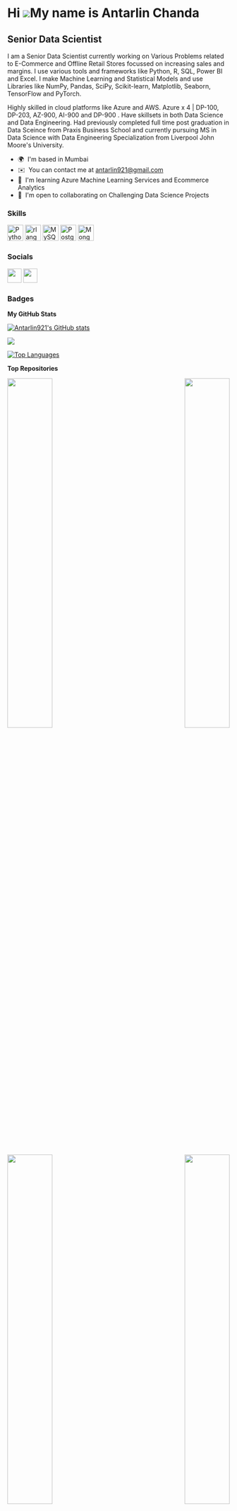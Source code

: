 Hi ![](https://user-images.githubusercontent.com/18350557/176309783-0785949b-9127-417c-8b55-ab5a4333674e.gif)My name is Antarlin Chanda
=======================================================================================================================================

Senior Data Scientist
--------------

I am a Senior Data Scientist currently working on Various Problems related to E-Commerce and Offline Retail Stores focussed on increasing sales and margins. I use various tools and frameworks like Python, R, SQL, Power BI and Excel. I make Machine Learning and Statistical Models and use Libraries like NumPy, Pandas, SciPy, Scikit-learn, Matplotlib, Seaborn, TensorFlow and PyTorch.

Highly skilled in cloud platforms like Azure and AWS. Azure x 4 | DP-100, DP-203, AZ-900, AI-900 and DP-900 . Have skillsets in both Data Science and Data Engineering. Had previously completed full time post graduation in Data Sceince from Praxis Business School and currently pursuing MS in Data Science with Data Engineering Specialization from Liverpool John Moore's University.

* 🌍  I'm based in Mumbai
* ✉️  You can contact me at [antarlin921@gmail.com](mailto:antarlin921@gmail.com)
* 🧠  I'm learning Azure Machine Learning Services and Ecommerce Analytics
* 🤝  I'm open to collaborating on Challenging Data Science Projects

### Skills


<p align="left">
<a href="https://www.python.org/" target="_blank" rel="noreferrer"><img src="https://raw.githubusercontent.com/danielcranney/readme-generator/main/public/icons/skills/python-colored.svg" width="36" height="36" alt="Python" /></a>
<a href="https://www.r-project.org/" target="_blank" rel="noreferrer"><img src="https://raw.githubusercontent.com/danielcranney/readme-generator/main/public/icons/skills/rlang-colored.svg" width="36" height="36" alt="rlang" /></a>
<a href="https://www.mysql.com/" target="_blank" rel="noreferrer"><img src="https://raw.githubusercontent.com/danielcranney/readme-generator/main/public/icons/skills/mysql-colored.svg" width="36" height="36" alt="MySQL" /></a>
<a href="https://www.postgresql.org/" target="_blank" rel="noreferrer"><img src="https://raw.githubusercontent.com/danielcranney/readme-generator/main/public/icons/skills/postgresql-colored.svg" width="36" height="36" alt="PostgreSQL" /></a>
<a href="https://www.mongodb.com/" target="_blank" rel="noreferrer"><img src="https://raw.githubusercontent.com/danielcranney/readme-generator/main/public/icons/skills/mongodb-colored.svg" width="36" height="36" alt="MongoDB" /></a>
</p>


### Socials

<p align="left"> <a href="https://www.github.com/Antarlin921" target="_blank" rel="noreferrer"><img src="https://raw.githubusercontent.com/danielcranney/readme-generator/main/public/icons/socials/github.svg" width="32" height="32" /></a> <a href="https://www.linkedin.com/in/antarlinchanda" target="_blank" rel="noreferrer"><img src="https://raw.githubusercontent.com/danielcranney/readme-generator/main/public/icons/socials/linkedin.svg" width="32" height="32" /></a></p>

### Badges

<b>My GitHub Stats</b>

<a href="http://www.github.com/Antarlin921"><img src="https://github-readme-stats.vercel.app/api?username=Antarlin921&show_icons=true&hide=&count_private=true&title_color=0891b2&text_color=ffffff&icon_color=0891b2&bg_color=000000&hide_border=true&show_icons=true" alt="Antarlin921's GitHub stats" /></a>

<a href="http://www.github.com/Antarlin921"><img src="https://github-readme-streak-stats.herokuapp.com/?user=Antarlin921&stroke=ffffff&background=000000&ring=0891b2&fire=0891b2&currStreakNum=ffffff&currStreakLabel=0891b2&sideNums=ffffff&sideLabels=ffffff&dates=ffffff&hide_border=true" /></a>

<a href="https://github.com/Antarlin921" align="left"><img src="https://github-readme-stats.vercel.app/api/top-langs/?username=Antarlin921&langs_count=10&title_color=0891b2&text_color=ffffff&icon_color=0891b2&bg_color=000000&hide_border=true&locale=en&custom_title=Top%20%Languages" alt="Top Languages" /></a>

<b>Top Repositories</b>

<div width="100%" align="center"><a href="https://github.com/Antarlin921/Flipkart_Amazon_Mobile_Reviews_NLP_Project" align="left"><img align="left" width="45%" src="https://github-readme-stats.vercel.app/api/pin/?username=Antarlin921&repo=Flipkart_Amazon_Mobile_Reviews_NLP_Project&title_color=0891b2&text_color=ffffff&icon_color=0891b2&bg_color=000000&hide_border=true&locale=en" /></a><a href="https://github.com/Antarlin921/MKTAPsychographicSegmentation" align="right"><img align="right" width="45%" src="https://github-readme-stats.vercel.app/api/pin/?username=Antarlin921&repo=MKTAPsychographicSegmentation&title_color=0891b2&text_color=ffffff&icon_color=0891b2&bg_color=000000&hide_border=true&locale=en" /></a></div><br /><br /><br /><br /><br /><br /><br />

<br /><br /><br /><br /><br />

<div width="100%" align="center"><a href="https://github.com/Antarlin921/ProjectEmployee_Attrition_ML" align="left"><img align="left" width="45%" src="https://github-readme-stats.vercel.app/api/pin/?username=Antarlin921&repo=ProjectEmployee_Attrition_ML&title_color=0891b2&text_color=ffffff&icon_color=0891b2&bg_color=000000&hide_border=true&locale=en" /></a><a href="https://github.com/Antarlin921/DataSecurity-Privacy_PacketSniffingProject" align="right"><img align="right" width="45%" src="https://github-readme-stats.vercel.app/api/pin/?username=Antarlin921&repo=DataSecurity-Privacy_PacketSniffingProject&title_color=0891b2&text_color=ffffff&icon_color=0891b2&bg_color=000000&hide_border=true&locale=en" /></a></div>
